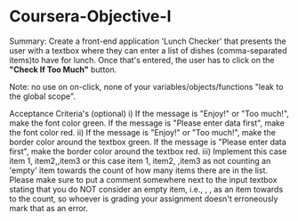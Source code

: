 # Coursera-Objective-I
Summary:
Create a front-end application 'Lunch Checker' that presents the user with a textbox where they can enter a list of dishes (comma-separated items)to have for lunch.
 Once that's entered, the user has to click on the **"Check If Too Much"** button. 
 
 Note: no use on on-click, none of your variables/objects/functions "leak to the global scope". 
 
 Acceptance Criteria's (optional)
 i) If the message is "Enjoy!" or "Too much!", make the font color green. If the message is "Please enter data first", make the font color red.
ii) If the message is "Enjoy!" or "Too much!", make the border color around the textbox green. If the message is "Please enter data first", make the border color around the textbox red.
iii) Implement this case item 1, item2,,item3 or this case item 1, item2, ,item3 as not counting an 'empty' item towards the count of how many items there are in the list. Please make sure to put a comment somewhere next to the input textbox stating that you do NOT consider an empty item, i.e., , , as an item towards to the count, so whoever is grading your assignment doesn't erroneously mark that as an error.
